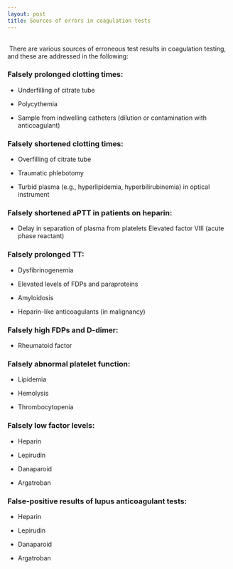 ```yaml
---
layout: post
title: Sources of errors in coagulation tests
---
```


<br>
 There are various sources of erroneous test results in coagulation testing, and these are addressed in the following:

### Falsely prolonged clotting times:

- Underfilling of citrate tube
  
- Polycythemia
  
- Sample from indwelling catheters (dilution or contamination with anticoagulant)
  

### Falsely shortened clotting times:

- Overfilling of citrate tube
  
- Traumatic phlebotomy
  
- Turbid plasma (e.g., hyperlipidemia, hyperbilirubinemia) in optical instrument
  

### Falsely shortened aPTT in patients on heparin:

- Delay in separation of plasma from platelets Elevated factor VIII (acute phase reactant)
  

### Falsely prolonged TT:

- Dysfibrinogenemia
  
- Elevated levels of FDPs and paraproteins
  
- Amyloidosis
  
- Heparin-like anticoagulants (in malignancy)
  

### Falsely high FDPs and D-dimer:

- Rheumatoid factor
  

### Falsely abnormal platelet function:

- Lipidemia
  
- Hemolysis
  
- Thrombocytopenia
  

### Falsely low factor levels:

- Heparin
  
- Lepirudin
  
- Danaparoid
  
- Argatroban
  

### False-positive results of lupus anticoagulant tests:

- Heparin
  
- Lepirudin
  
- Danaparoid
  
- Argatroban
